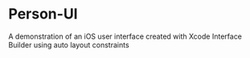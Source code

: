 # Person-UI
A demonstration of an iOS user interface created with Xcode Interface Builder using auto layout constraints
